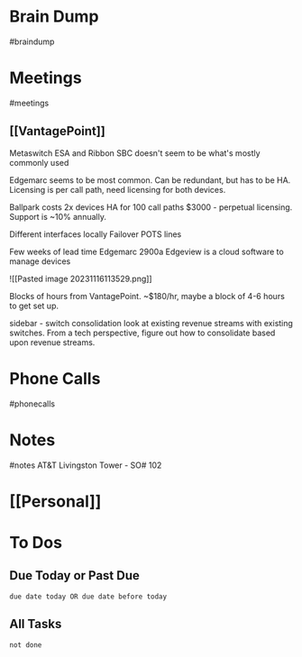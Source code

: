 # Brain Dump
#braindump 

# Meetings
#meetings 
## [[VantagePoint]]
Metaswitch ESA and Ribbon SBC doesn't seem to be what's mostly commonly used

Edgemarc seems to be most common.  Can be redundant, but has to be HA.  
Licensing is per call path, need licensing for both devices.

Ballpark costs
2x devices HA for 100 call paths $3000 - perpetual licensing.  Support is ~10% annually.  

Different interfaces locally
Failover POTS lines

Few weeks of lead time
Edgemarc 2900a
Edgeview is a cloud software to manage devices


![[Pasted image 20231116113529.png]]

Blocks of hours from VantagePoint.  ~$180/hr, maybe a block of 4-6 hours to get set up.


sidebar - switch consolidation
look at existing revenue streams with existing switches.  From a tech perspective, figure out how to consolidate based upon revenue streams.

# Phone Calls
#phonecalls 
# Notes
#notes
AT&T Livingston Tower - SO# 102
# [[Personal]]

# To Dos
## Due Today or Past Due
```tasks
due date today OR due date before today
```

## All Tasks
```tasks
not done
```